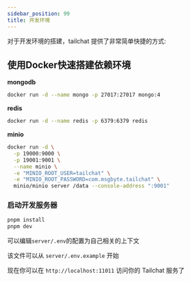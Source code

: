 ```yaml
---
sidebar_position: 99
title: 开发环境
---
```


对于开发环境的搭建，tailchat 提供了非常简单快捷的方式:

## 使用Docker快速搭建依赖环境

**mongodb**
```bash
docker run -d --name mongo -p 27017:27017 mongo:4
```

**redis**
```bash
docker run -d --name redis -p 6379:6379 redis
```

**minio**
```bash
docker run -d \
  -p 19000:9000 \
  -p 19001:9001 \
  --name minio \
  -e "MINIO_ROOT_USER=tailchat" \
  -e "MINIO_ROOT_PASSWORD=com.msgbyte.tailchat" \
  minio/minio server /data --console-address ":9001"
```

### 启动开发服务器

```bash
pnpm install
pnpm dev
```

可以编辑`server/.env`的配置为自己相关的上下文

该文件可以从 `server/.env.example` 开始

现在你可以在 `http://localhost:11011` 访问你的 Tailchat 服务了

